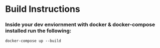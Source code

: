 # Build Instructions

### Inside your dev enviornment with docker & docker-compose installed run the following:

```
docker-compose up --build
```